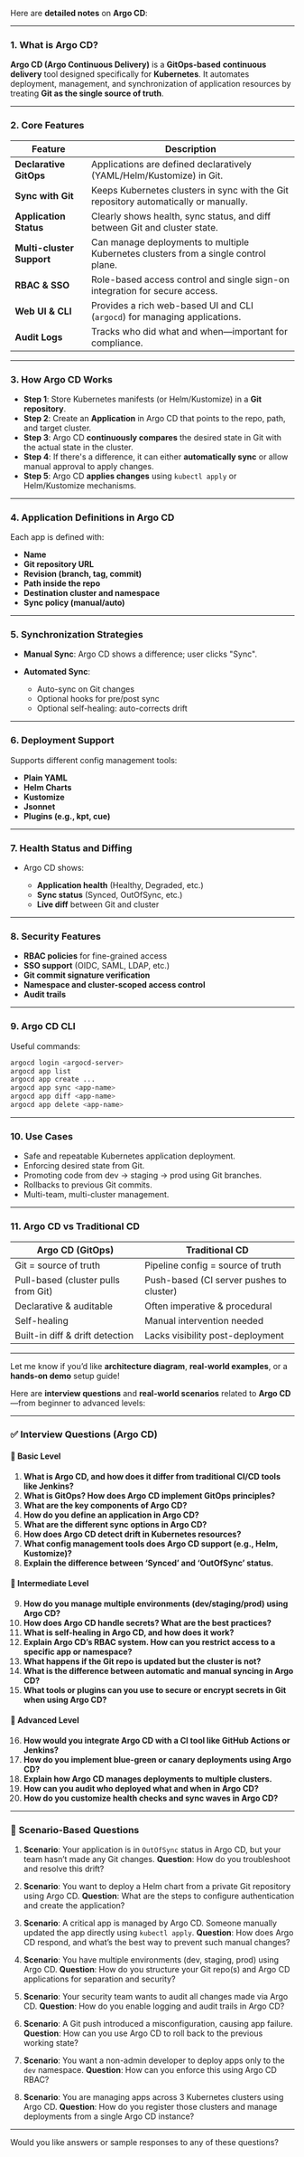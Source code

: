 Here are **detailed notes** on **Argo CD**:

---

### **1. What is Argo CD?**

**Argo CD (Argo Continuous Delivery)** is a **GitOps-based** **continuous delivery** tool designed specifically for **Kubernetes**. It automates deployment, management, and synchronization of application resources by treating **Git as the single source of truth**.

---

### **2. Core Features**

| Feature                   | Description                                                                          |
| ------------------------- | ------------------------------------------------------------------------------------ |
| **Declarative GitOps**    | Applications are defined declaratively (YAML/Helm/Kustomize) in Git.                 |
| **Sync with Git**         | Keeps Kubernetes clusters in sync with the Git repository automatically or manually. |
| **Application Status**    | Clearly shows health, sync status, and diff between Git and cluster state.           |
| **Multi-cluster Support** | Can manage deployments to multiple Kubernetes clusters from a single control plane.  |
| **RBAC & SSO**            | Role-based access control and single sign-on integration for secure access.          |
| **Web UI & CLI**          | Provides a rich web-based UI and CLI (`argocd`) for managing applications.           |
| **Audit Logs**            | Tracks who did what and when—important for compliance.                               |

---

### **3. How Argo CD Works**

* **Step 1**: Store Kubernetes manifests (or Helm/Kustomize) in a **Git repository**.
* **Step 2**: Create an **Application** in Argo CD that points to the repo, path, and target cluster.
* **Step 3**: Argo CD **continuously compares** the desired state in Git with the actual state in the cluster.
* **Step 4**: If there's a difference, it can either **automatically sync** or allow manual approval to apply changes.
* **Step 5**: Argo CD **applies changes** using `kubectl apply` or Helm/Kustomize mechanisms.

---

### **4. Application Definitions in Argo CD**

Each app is defined with:

* **Name**
* **Git repository URL**
* **Revision (branch, tag, commit)**
* **Path inside the repo**
* **Destination cluster and namespace**
* **Sync policy (manual/auto)**

---

### **5. Synchronization Strategies**

* **Manual Sync**: Argo CD shows a difference; user clicks "Sync".
* **Automated Sync**:

  * Auto-sync on Git changes
  * Optional hooks for pre/post sync
  * Optional self-healing: auto-corrects drift

---

### **6. Deployment Support**

Supports different config management tools:

* **Plain YAML**
* **Helm Charts**
* **Kustomize**
* **Jsonnet**
* **Plugins (e.g., kpt, cue)**

---

### **7. Health Status and Diffing**

* Argo CD shows:

  * **Application health** (Healthy, Degraded, etc.)
  * **Sync status** (Synced, OutOfSync, etc.)
  * **Live diff** between Git and cluster

---

### **8. Security Features**

* **RBAC policies** for fine-grained access
* **SSO support** (OIDC, SAML, LDAP, etc.)
* **Git commit signature verification**
* **Namespace and cluster-scoped access control**
* **Audit trails**

---

### **9. Argo CD CLI**

Useful commands:

```bash
argocd login <argocd-server>
argocd app list
argocd app create ...
argocd app sync <app-name>
argocd app diff <app-name>
argocd app delete <app-name>
```

---

### **10. Use Cases**

* Safe and repeatable Kubernetes application deployment.
* Enforcing desired state from Git.
* Promoting code from dev → staging → prod using Git branches.
* Rollbacks to previous Git commits.
* Multi-team, multi-cluster management.

---

### **11. Argo CD vs Traditional CD**

| Argo CD (GitOps)                    | Traditional CD                           |
| ----------------------------------- | ---------------------------------------- |
| Git = source of truth               | Pipeline config = source of truth        |
| Pull-based (cluster pulls from Git) | Push-based (CI server pushes to cluster) |
| Declarative & auditable             | Often imperative & procedural            |
| Self-healing                        | Manual intervention needed               |
| Built-in diff & drift detection     | Lacks visibility post-deployment         |

---

Let me know if you’d like **architecture diagram**, **real-world examples**, or a **hands-on demo** setup guide!

Here are **interview questions** and **real-world scenarios** related to **Argo CD**—from beginner to advanced levels:

---

### ✅ **Interview Questions (Argo CD)**

#### 🔹 **Basic Level**

1. **What is Argo CD, and how does it differ from traditional CI/CD tools like Jenkins?**
2. **What is GitOps? How does Argo CD implement GitOps principles?**
3. **What are the key components of Argo CD?**
4. **How do you define an application in Argo CD?**
5. **What are the different sync options in Argo CD?**
6. **How does Argo CD detect drift in Kubernetes resources?**
7. **What config management tools does Argo CD support (e.g., Helm, Kustomize)?**
8. **Explain the difference between ‘Synced’ and ‘OutOfSync’ status.**

#### 🔹 **Intermediate Level**

9. **How do you manage multiple environments (dev/staging/prod) using Argo CD?**
10. **How does Argo CD handle secrets? What are the best practices?**
11. **What is self-healing in Argo CD, and how does it work?**
12. **Explain Argo CD’s RBAC system. How can you restrict access to a specific app or namespace?**
13. **What happens if the Git repo is updated but the cluster is not?**
14. **What is the difference between automatic and manual syncing in Argo CD?**
15. **What tools or plugins can you use to secure or encrypt secrets in Git when using Argo CD?**

#### 🔹 **Advanced Level**

16. **How would you integrate Argo CD with a CI tool like GitHub Actions or Jenkins?**
17. **How do you implement blue-green or canary deployments using Argo CD?**
18. **Explain how Argo CD manages deployments to multiple clusters.**
19. **How can you audit who deployed what and when in Argo CD?**
20. **How do you customize health checks and sync waves in Argo CD?**

---

### 📘 **Scenario-Based Questions**

1. **Scenario**: Your application is in `OutOfSync` status in Argo CD, but your team hasn’t made any Git changes.
   **Question**: How do you troubleshoot and resolve this drift?

2. **Scenario**: You want to deploy a Helm chart from a private Git repository using Argo CD.
   **Question**: What are the steps to configure authentication and create the application?

3. **Scenario**: A critical app is managed by Argo CD. Someone manually updated the app directly using `kubectl apply`.
   **Question**: How does Argo CD respond, and what’s the best way to prevent such manual changes?

4. **Scenario**: You have multiple environments (dev, staging, prod) using Argo CD.
   **Question**: How do you structure your Git repo(s) and Argo CD applications for separation and security?

5. **Scenario**: Your security team wants to audit all changes made via Argo CD.
   **Question**: How do you enable logging and audit trails in Argo CD?

6. **Scenario**: A Git push introduced a misconfiguration, causing app failure.
   **Question**: How can you use Argo CD to roll back to the previous working state?

7. **Scenario**: You want a non-admin developer to deploy apps only to the `dev` namespace.
   **Question**: How can you enforce this using Argo CD RBAC?

8. **Scenario**: You are managing apps across 3 Kubernetes clusters using Argo CD.
   **Question**: How do you register those clusters and manage deployments from a single Argo CD instance?

---

Would you like answers or sample responses to any of these questions?

